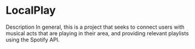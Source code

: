 # LocalPlay


Description
In general, this is a project that seeks to connect users with musical acts that are playing in their area, and providing relevant playlists using the Spotify API.
